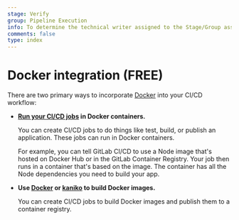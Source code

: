 ```yaml
---
stage: Verify
group: Pipeline Execution
info: To determine the technical writer assigned to the Stage/Group associated with this page, see https://about.gitlab.com/handbook/product/ux/technical-writing/#assignments
comments: false
type: index
---
```


# Docker integration **(FREE)**

There are two primary ways to incorporate [Docker](https://www.docker.com) into your CI/CD workflow:

- **[Run your CI/CD jobs](using_docker_images.md) in Docker containers.**

  You can create CI/CD jobs to do things like test, build, or publish
  an application. These jobs can run in Docker containers.

  For example, you can tell GitLab CI/CD to use a Node image that's hosted on Docker Hub
  or in the GitLab Container Registry. Your job then runs in a container that's based on the image.
  The container has all the Node dependencies you need to build your app.

- **Use [Docker](using_docker_build.md) or [kaniko](using_kaniko.md) to build Docker images.**

  You can create CI/CD jobs to build Docker images and publish
  them to a container registry.
